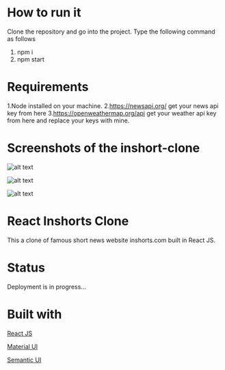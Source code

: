 # How to run it
Clone the repository and go into the project. Type the following command as follows
1. npm i
2. npm start


# Requirements
1.Node installed on your machine.
2.https://newsapi.org/ get your news api key from here
3.https://openweathermap.org/api get your weather api key from here and replace your keys with mine.


# Screenshots of the inshort-clone


![alt text](https://github.com/EU1182053/inshort-clone/blob/main/public/1.png?raw=true)


![alt text](https://github.com/EU1182053/inshort-clone/blob/main/public/2.png?raw=true)


![alt text](https://github.com/EU1182053/inshort-clone/blob/main/public/3.png?raw=true)


# React Inshorts Clone
This a clone of famous short news website inshorts.com built in React JS.

#  Status
Deployment is in progress...

# Built with

[React JS](https://reactjs.org/)

[Material UI](https://material-ui.com/)

[Semantic UI](https://semantic-ui.com/)

